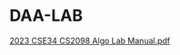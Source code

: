 # DAA-LAB

[2023 CSE34 CS2098 Algo Lab Manual.pdf](https://github.com/ravikant-diwakar/DAA-LAB/files/12463052/2023.CSE34.CS2098.Algo.Lab.Manual.pdf)
